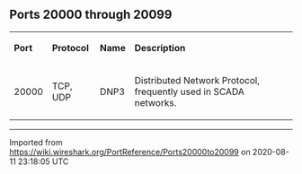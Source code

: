 ## Ports 20000 through 20099

<div>

<table>
<tbody>
<tr class="odd">
<td><p><strong>Port</strong></p></td>
<td><p><strong>Protocol</strong></p></td>
<td><p><strong>Name</strong></p></td>
<td><p><strong>Description</strong></p></td>
</tr>
<tr class="even">
<td><p><span id="A20000" class="anchor"></span> 20000</p></td>
<td><p>TCP, UDP</p></td>
<td><p>DNP3</p></td>
<td><p>Distributed Network Protocol, frequently used in SCADA networks.</p></td>
</tr>
</tbody>
</table>

</div>

---

Imported from https://wiki.wireshark.org/PortReference/Ports20000to20099 on 2020-08-11 23:18:05 UTC
